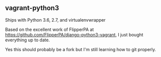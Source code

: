 ## vagrant-python3

Ships with Python 3.6, 2.7, and virtualenvwrapper

Based on the excellent work of FlipperPA at https://github.com/FlipperPA/django-python3-vagrant, I just bought everything up to date.

Yes this should probably be a fork but I'm still learning how to git properly.